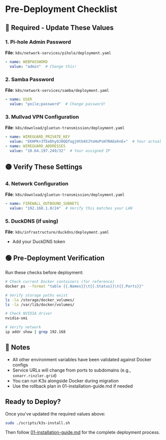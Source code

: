 # Pre-Deployment Checklist

## 🔴 Required - Update These Values

### 1. Pi-hole Admin Password
**File**: `k8s/network-services/pihole/deployment.yaml`
```yaml
- name: WEBPASSWORD
  value: "admin"  # Change this!
```

### 2. Samba Password  
**File**: `k8s/network-services/samba/deployment.yaml`
```yaml
- name: USER
  value: "poile;password"  # Change password!
```

### 3. Mullvad VPN Configuration
**File**: `k8s/download/gluetun-transmission/deployment.yaml`
```yaml
- name: WIREGUARD_PRIVATE_KEY
  value: "EKHPK+3TEeDhyOJ0QQfogjHtb4XJYoHoPsH7RAEehnE="  # Your actual key
- name: WIREGUARD_ADDRESSES  
  value: "10.64.197.249/32"  # Your assigned IP
```

## 🟡 Verify These Settings

### 4. Network Configuration
**File**: `k8s/download/gluetun-transmission/deployment.yaml`
```yaml
- name: FIREWALL_OUTBOUND_SUBNETS
  value: "192.168.1.0/24"  # Verify this matches your LAN
```

### 5. DuckDNS (if using)
**File**: `k8s/infrastructure/duckdns/deployment.yaml`
- Add your DuckDNS token

## 🟢 Pre-Deployment Verification

Run these checks before deployment:

```bash
# Check current Docker containers (for reference)
docker ps --format "table {{.Names}}\t{{.Status}}\t{{.Ports}}"

# Verify storage paths exist
ls -la /storage/docker_volumes/
ls -la /var/lib/docker/volumes/

# Check NVIDIA driver
nvidia-smi

# Verify network
ip addr show | grep 192.168
```

## 📝 Notes

- All other environment variables have been validated against Docker configs
- Service URLs will change from ports to subdomains (e.g., `sonarr.rinzler.grid`)
- You can run K3s alongside Docker during migration
- Use the rollback plan in 01-installation-guide.md if needed

## Ready to Deploy?

Once you've updated the required values above:
```bash
sudo ./scripts/k3s-install.sh
```

Then follow [01-installation-guide.md](01-installation-guide.md) for the complete deployment process.